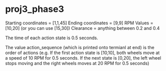 # proj3_phase3

Starting coordinates = [1,1,45]
Ending coordinates = [9,9]
RPM Values = [10,20] (or you can use [15,30])
Clearance = anything between 0.2 and 0.4

The time of each action state is 0.5 seconds.

The value action_sequence (which is printed onto termianl at end) is the order of actions (e.g. If the first action state is [10,10], both wheels move at a speed of 10 RPM for 0.5 seconds. If the next state is [0,20], the left wheel stops moving and the right wheels moves at 20 RPM for 0.5 seconds)

